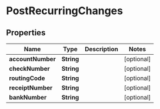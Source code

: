 

# PostRecurringChanges

## Properties

Name | Type | Description | Notes
------------ | ------------- | ------------- | -------------
**accountNumber** | **String** |  |  [optional]
**checkNumber** | **String** |  |  [optional]
**routingCode** | **String** |  |  [optional]
**receiptNumber** | **String** |  |  [optional]
**bankNumber** | **String** |  |  [optional]




